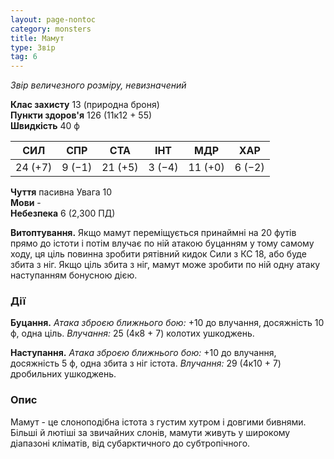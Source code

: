 ```yaml
---
layout: page-nontoc
category: monsters
title: Мамут
type: Звір
tag: 6
---
```


_Звір величезного розміру, невизначений_

**Клас захисту** 13 (природна броня)    
**Пункти здоров'я** 126 (11к12 + 55)    
**Швидкість** 40 ф

| СИЛ     | СПР    | СТА     | ІНТ    | МДР     | ХАР    |
| ------- | ------ | ------- | ------ | ------- | ------ |
| 24 (+7) | 9 (−1) | 21 (+5) | 3 (−4) | 11 (+0) | 6 (−2) |

**Чуття** пасивна Увага 10    
**Мови** -    
**Небезпека** 6 (2,300 ПД)

**Витоптування.** Якщо мамут переміщується принаймні на 20 футів прямо до істоти і потім влучає по ній атакою буцанням у тому самому ходу, ця ціль повинна зробити рятівний кидок Сили з КС 18, або буде збита з ніг. Якщо ціль збита з ніг, мамут може зробити по ній одну атаку наступанням бонусною дією.

### Дії
**Буцання.** _Атака зброєю ближнього бою:_ +10 до влучання, досяжність 10 ф, одна ціль. _Влучання:_ 25 (4к8 + 7) колотих ушкоджень.    

**Наступання.** _Атака зброєю ближнього бою:_ +10 до влучання, досяжність 5 ф, одна збита з ніг істота. _Влучання:_ 29 (4к10 + 7) дробильних ушкоджень.

### Опис
Мамут - це слоноподібна істота з густим хутром і довгими бивнями. Більші й лютіші за звичайних слонів, мамути живуть у широкому діапазоні кліматів, від субарктичного до субтропічного. 
